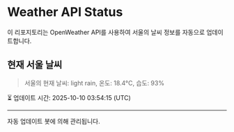 
# Weather API Status

이 리포지토리는 OpenWeather API를 사용하여 서울의 날씨 정보를 자동으로 업데이트합니다.

## 현재 서울 날씨
> 서울의 현재 날씨: light rain, 온도: 18.4°C, 습도: 93%

⏳ 업데이트 시간: 2025-10-10 03:54:15 (UTC)

---
자동 업데이트 봇에 의해 관리됩니다.
